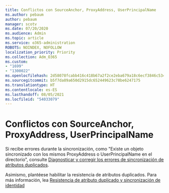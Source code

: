 ```yaml
---
title: Conflictos con SourceAnchor, ProxyAddress, UserPrincipalName
ms.author: pebaum
author: pebaum
manager: scotv
ms.date: 07/20/2020
ms.audience: Admin
ms.topic: article
ms.service: o365-administration
ROBOTS: NOINDEX, NOFOLLOW
localization_priority: Priority
ms.collection: Adm_O365
ms.custom:
- "1699"
- "1300022"
ms.openlocfilehash: 2d58078fcabb416c418b67a2f2ce2eba679a18c6ecf3846c534bde74188d7827
ms.sourcegitcommit: b5f7da89a650d2915dc652449623c78be6247175
ms.translationtype: HT
ms.contentlocale: es-ES
ms.lasthandoff: 08/05/2021
ms.locfileid: "54033079"
---
```

# <a name="conflicts-with-sourceanchor-proxyaddress-userprincipalname"></a>Conflictos con SourceAnchor, ProxyAddress, UserPrincipalName

Si recibe errores durante la sincronización, como "Existe un objeto sincronizado con los mismos ProxyAddress o UserPrincipalName en el directorio", consulte [Diagnosticar y corregir los errores de sincronización de atributos duplicados](https://docs.microsoft.com/azure/active-directory/hybrid/how-to-connect-health-diagnose-sync-errors).

Asimismo, plantéese habilitar la resistencia de atributos duplicados. Para más información, lea [Resistencia de atributo duplicado y sincronización de identidad](https://aka.ms/duplicateattributeresiliency)